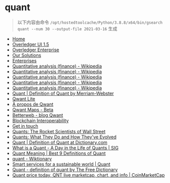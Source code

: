 
quant
=====


> 以下内容由命令 `/opt/hostedtoolcache/Python/3.8.8/x64/bin/gsearch quant --num 30 --output-file 2021-03-16` 生成

- [Home](https://www.quant.network/)
- [Overledger UI 1.5](https://developer.quant.network/)
- [Overledger Enterprise](https://www.quant.network/overledger-enterprise)
- [Our Solutions](https://www.quant.network/our-solutions)
- [Enterprises](https://www.quant.network/enterprise)
- [Quantitative analysis (finance) - Wikipedia](https://en.wikipedia.org/wiki/Quantitative_analysis_(finance))
- [Quantitative analysis (finance) - Wikipedia](https://en.wikipedia.org/wiki/Quantitative_analysis_(finance)#History)
- [Quantitative analysis (finance) - Wikipedia](https://en.wikipedia.org/wiki/Quantitative_analysis_(finance)#Education)
- [Quantitative analysis (finance) - Wikipedia](https://en.wikipedia.org/wiki/Quantitative_analysis_(finance)#Types)
- [Quantitative analysis (finance) - Wikipedia](https://en.wikipedia.org/wiki/Quantitative_analysis_(finance)#Mathematical_and_statistical_approaches)
- [Quant | Definition of Quant by Merriam-Webster](https://www.merriam-webster.com/dictionary/quant)
- [Qwant Lite](https://www.qwant.com/?l=en)
- [À propos de Qwant](https://about.qwant.com/fr/)
- [Qwant Maps - Beta](https://www.qwant.com/maps)
- [Betterweb - blog Qwant](https://betterweb.qwant.com/)
- [Blockchain Interoperability](https://documents.worldbank.org/en/publication/documents-reports/documentdetail/373781615365676101/blockchain-interoperability)
- [Get in touch](https://www.quant.network/get-in-touch)
- [Quants: The Rocket Scientists of Wall Street](https://www.investopedia.com/articles/financialcareers/08/quants-quantitative-analyst.asp)
- [Quants: What They Do and How They've Evolved](https://www.investopedia.com/articles/active-trading/111214/quants-what-they-do-and-how-theyve-evolved.asp)
- [Quant | Definition of Quant at Dictionary.com](https://www.dictionary.com/browse/quant)
- [What is a Quant - A Day in the Life of Quants | SIG](https://sig.com/team/meet-quant/)
- [Quant Meaning | Best 9 Definitions of Quant](https://www.yourdictionary.com/quant)
- [quant - Wiktionary](https://en.wiktionary.org/wiki/quant)
- [Smart services for a sustainable world | Quant](https://www.quantservice.com/)
- [Quant - definition of quant by The Free Dictionary](https://www.thefreedictionary.com/quant)
- [Quant price today, QNT live marketcap, chart, and info | CoinMarketCap](https://coinmarketcap.com/currencies/quant/)
